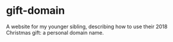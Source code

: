 # gift-domain
A website for my younger sibling, describing how to use their 2018 Christmas gift: a personal domain name.
